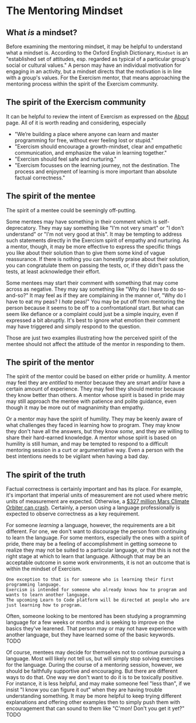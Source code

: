 # The Mentoring Mindset

## What _is_ a mindset?

Before examining the mentoring mindset, it may be helpful to understand what a mindset is.
According to the Oxford English Dictionary, `Mindset` is an "established set of attitudes, esp. regarded as typical of a particular group's social or cultural values."
A person may have an individual motivation for engaging in an activity, but a mindset directs that the motivation is in line with a group's values.
For the Exercism mentor, that means approaching the mentoring process within the spirit of the Exercism community.

## The spirit of the Exercism community

It can be helpful to review the intent of Exercism as expressed on the [About][exercism-about] page.
All of it is worth reading and considering, especially

- "We’re building a place where anyone can learn and master programming for free, without ever feeling lost or stupid."
- "Exercism should encourage a growth-mindset, clear and empathetic communication, and emphasize the value in learning together."
- "Exercism should feel safe and nurturing."
- "Exercism focusses on the learning journey, not the destination. The process and enjoyment of learning is more important than absolute factual correctness."

## The spirit of the mentee

The spirit of a mentee could be seemingly off-putting.

Some mentees may have something in their comment which is self-deprecatory.
They may say something like "I'm not very smart" or "I don't understand" or "I'm not very good at this".
It may be tempting to address such statements directly in the Exercism spirit of empathy and nurturing.
As a mentor, though, it may be more effective to express the specific things you like about their solution
than to give them some kind of vague reassurance.
If there is nothing you can honestly praise about their solution, you can congratulate them on passing the tests,
or, if they didn't pass the tests, at least acknowledge their effort.

Some mentees may start their comment with something that may come across as negative.
They may say something like "Why do I have to do so-and-so?"
It may feel as if they are complaining in the manner of, "Why do I have to eat my peas? I _hate_ peas!"
You may be put off from mentoring the person because it seems to be off to a confrontational start.
But what can seem like defiance or a complaint could just be a simple inquiry, even if expressed a bit abruptly.
It's best to ignore what emotion their comment may have triggered and simply respond to the question.

Those are just two examples illustrating how the perceived spirit of the mentee should not affect the attitude of the mentor in responding to them.

## The spirit of the mentor

The spirit of the mentor could be based on either pride or humility.
A mentor may feel they are _entitled_ to mentor because they are smart and/or have a certain amount of experience.
They may feel they should mentor because they know better than others.
A mentor whose spirit is based in pride may may still approach the mentee with patience and polite guidance,
even though it may be more out of magnanimity than empathy.

Or a mentor may have the spirit of humility.
They may be keenly aware of what challenges they faced in learning how to program.
They may know they don't have all the answers, but they know _some_, and they are willing to share their hard-earned knowledge.
A mentor whose spirit is based on humility is still human, and may be tempted to respond to a difficult mentoring session in a
curt or argumentative way.
Even a person with the best intentions needs to be vigilant when having a bad day.

## The spirit of the truth

Factual correctness is certainly important and has its place.
For example, it's important that imperial units of measurement are not used where metric units of measurement are expected.
Otherwise, a [$327 million Mars Climate Orbiter can crash][crash].
Certainly, a person using a language professionally is expected to observe correctness as a key requirement.

For someone _learning_ a language, however, the requirements are a bit different.
For one, we don't want to discourage the person from continuing to learn the language.
For some mentors, especially the ones with a spirit of pride, there may be a feeling of accomplishment in getting someone to realize
they may not be suited to a particular language, or that this is not the right stage at which to learn that language.
Although that may be an acceptable outcome in some work environments, it is not an outcome that is within the mindset of Exercism.

```exercism/note
One exception to that is for someone who is learning their first programming language.
Exercism is intended for someone who already knows how to program and wants to learn another language.
The upcoming Learn to Code platform will be directed at people who are just learning how to program.
```

Often, someone looking to be mentored has been studying a programming language for a few weeks or months and is seeking to improve on the basics they've learened.
That person may or may not have experience with another language, but they have learned some of the basic keywords.
TODO

Of course, mentees may decide for themselves not to continue pursuing a language.
Most will likely not tell us, but will simply stop solving exercises for the language.
During the course of a mentoring session, however, we should be faithfully supportive and encouraging.
But there are different ways to do that.
One way we don't want to do it is to be toxically positive.
For instance, it is less helpful, and may make someone feel "less than", if we insist "I know you can figure it out"
when they are having trouble understanding something.
It may be more helpful to keep trying different explanations and offering other examples then to simply
push them with encouragement that can sound to them like "C'mon! Don't you get it yet?"
TODO

[exercism-about]: https://exercism.org/about
[crash]: https://everydayastronaut.com/mars-climate-orbiter/
